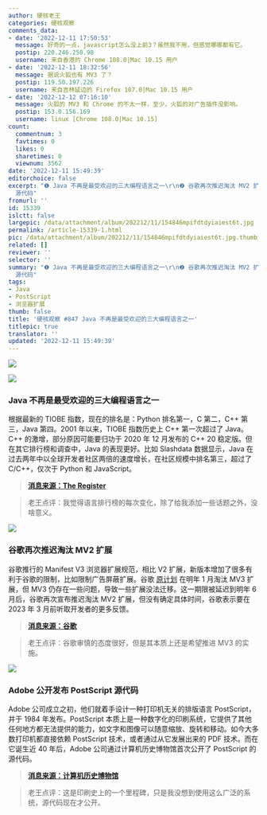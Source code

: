 ```yaml
---
author: 硬核老王
categories: 硬核观察
comments_data:
- date: '2022-12-11 17:50:53'
  message: 好奇的一点，javascript怎么没上前3？虽然我不用，但感觉哪哪都有它。
  postip: 220.246.250.98
  username: 来自香港的 Chrome 108.0|Mac 10.15 用户
- date: '2022-12-11 18:32:56'
  message: 据说火狐也有 MV3 了？
  postip: 119.50.197.226
  username: 来自吉林延边的 Firefox 107.0|Mac 10.15 用户
- date: '2022-12-12 07:16:10'
  message: 火狐的 MV3 和 Chrome 的不太一样，至少，火狐的对广告插件没影响。
  postip: 153.0.156.169
  username: linux [Chrome 108.0|Mac 10.15]
count:
  commentnum: 3
  favtimes: 0
  likes: 0
  sharetimes: 0
  viewnum: 3562
date: '2022-12-11 15:49:39'
editorchoice: false
excerpt: "❶ Java 不再是最受欢迎的三大编程语言之一\r\n❷ 谷歌再次推迟淘汰 MV2 扩展\r\n❸ Adobe 公开发布 PostScript
  源代码"
fromurl: ''
id: 15339
islctt: false
largepic: /data/attachment/album/202212/11/154846mpifdtdyiaiest6t.jpg
permalink: /article-15339-1.html
pic: /data/attachment/album/202212/11/154846mpifdtdyiaiest6t.jpg.thumb.jpg
related: []
reviewer: ''
selector: ''
summary: "❶ Java 不再是最受欢迎的三大编程语言之一\r\n❷ 谷歌再次推迟淘汰 MV2 扩展\r\n❸ Adobe 公开发布 PostScript
  源代码"
tags:
- Java
- PostScript
- 浏览器扩展
thumb: false
title: '硬核观察 #847 Java 不再是最受欢迎的三大编程语言之一'
titlepic: true
translator: ''
updated: '2022-12-11 15:49:39'
---
```


![](/data/attachment/album/202212/11/154846mpifdtdyiaiest6t.jpg)


![](/data/attachment/album/202212/11/154856gkx5q9l9puz4p3nz.png)


### Java 不再是最受欢迎的三大编程语言之一


根据最新的 TIOBE 指数，现在的排名是：Python 排名第一，C 第二，C++ 第三，Java 第四。2001 年以来，TIOBE 指数历史上 C++ 第一次超过了 Java。C++ 的激增，部分原因可能要归功于 2020 年 12 月发布的 C++ 20 稳定版。但在其它排行榜和调查中，Java 的表现更好。比如 Slashdata 数据显示，Java 在过去两年中以全球开发者社区两倍的速度增长，在社区规模中排名第三，超过了 C/C++，仅次于 Python 和 JavaScript。



> 
> **[消息来源：The Register](https://www.theregister.com/2022/12/10/java_slips_behind_c_in/)**
> 
> 
> 



> 
> 老王点评：我觉得语言排行榜的每次变化，除了给我添加一些话题之外，没啥意义。
> 
> 
> 


![](/data/attachment/album/202212/11/154907w2p9ltt1jl9gt12l.jpg)


### 谷歌再次推迟淘汰 MV2 扩展


谷歌推行的 Manifest V3 浏览器扩展规范，相比 V2 扩展，新版本增加了很多有利于谷歌的限制，比如限制广告屏蔽扩展。谷歌 [原计划](/article-15021-1.html) 在明年 1 月淘汰 MV3 扩展，但 MV3 仍存在一些问题，导致一些扩展没法迁移。这一期限被延迟到明年 6 月后，谷歌再次宣布推迟淘汰 MV2 扩展，但没有确定具体时间，谷歌表示要在 2023 年 3 月前听取开发者的更多反馈。



> 
> **[消息来源：谷歌](https://groups.google.com/a/chromium.org/g/chromium-extensions/c/zQ77HkGmK9E)**
> 
> 
> 



> 
> 老王点评：谷歌审慎的态度很好，但是其本质上还是希望推进 MV3 的实施。
> 
> 
> 


![](/data/attachment/album/202212/11/154920h0ormjtxolwddfpu.jpg)


### Adobe 公开发布 PostScript 源代码


Adobe 公司成立之初，他们就着手设计一种打印机无关的排版语言 PostScript，并于 1984 年发布。PostScript 本质上是一种数字化的印刷系统，它提供了其他任何地方都无法提供的能力，如文字和图像可以随意缩放、旋转和移动。如今大多数打印机都直接依赖 PostScript 技术，或者通过从它发展出来的 PDF 技术。而在它诞生近 40 年后，Adobe 公司通过计算机历史博物馆首次公开了 PostScript 的源代码。



> 
> **[消息来源：计算机历史博物馆](https://computerhistory.org/blog/postscript-a-digital-printing-press/)**
> 
> 
> 



> 
> 老王点评：这是印刷史上的一个里程碑，只是我没想到使用这么广泛的系统，源代码现在才公开。
> 
> 
>